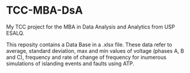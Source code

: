 # TCC-MBA-DsA
My TCC project for the MBA in Data Analysis and Analytics from USP ESALQ.

This reposity contains a Data Base in a .xlsx file. These data refer to average, standard deviation, max and min values of voltage (phases A, B and C), frequency
and rate of change of frequency for inumerous simulations of islanding events and faults using ATP.
